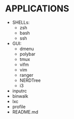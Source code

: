 # APPLICATIONS
+ SHELLs:
    - zsh
    - bash
    - ssh
+ GUI:
    - dmenu
    - polybar
    - tmux
    - vifm
    - vim
    - ranger
    - NERDTree
    - i3
+ inputrc
+ binwalk
+ lxc
+ profile
+ README.md
